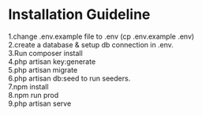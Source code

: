 # Installation Guideline<br>
1.change .env.example file to .env (cp .env.example .env)<br>
2.create a database & setup db connection in .env.<br>
3.Run composer install<br>
4.php artisan key:generate<br>
5.php artisan migrate<br>
6.php artisan db:seed to run seeders.<br>
7.npm install<br>
8.npm run prod<br>
9.php artisan serve<br>
